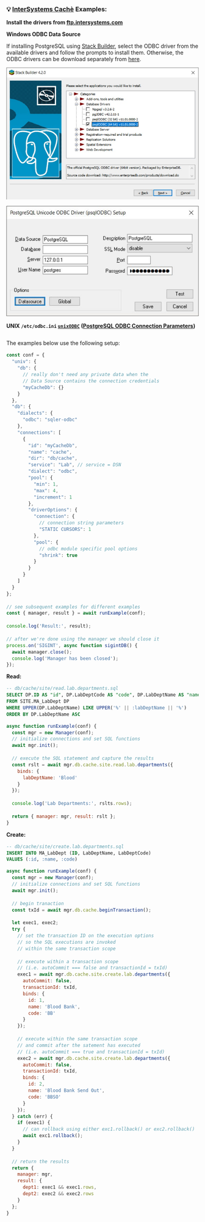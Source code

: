 ### 💡 [InterSystems Cachè](https://www.intersystems.com/products/cache/) Examples:

__Install the drivers from [ftp.intersystems.com](ftp://ftp.intersystems.com/pub/cache/odbc)__

__Windows ODBC Data Source__

If installing PostgreSQL using [Stack Builder](https://www.enterprisedb.com/docs/en/9.3/pginstguide/PostgreSQL_Installation_Guide-08.htm), select the ODBC driver from the available drivers and follow the prompts to install them. Otherwise, the ODBC drivers can be download separately from [here](https://odbc.postgresql.org/).

![Windows ODBC Data Source 1](./img/odbc-postgresql-ds1.jpg "Windows ODBC Data Source 1")

![Windows ODBC Data Source 2](./img/odbc-postgresql-ds2.jpg "Windows ODBC Data Source 2")

__UNIX `/etc/odbc.ini` [`unixODBC`](http://www.unixodbc.org/) ([PostgreSQL ODBC Connection Parameters](https://odbc.postgresql.org/docs/config-opt.html))__
```jsdocp ./test/fixtures/postgresql/odbc.ini
```

The examples below use the following setup:
```js
const conf = {
  "univ": {
    "db": {
      // really don't need any private data when the
      // Data Source contains the connection credentials
      "myCacheDb": {}
    }
  },
  "db": {
    "dialects": {
      "odbc": "sqler-odbc"
    },
    "connections": [
      {
        "id": "myCacheDb",
        "name": "cache",
        "dir": "db/cache",
        "service": "Lab", // service = DSN
        "dialect": "odbc",
        "pool": {
          "min": 1,
          "max": 4,
          "increment": 1
        },
        "driverOptions": {
          "connection": {
            // connection string parameters
            "STATIC CURSORS": 1
          },
          "pool": {
            // odbc module specific pool options
            "shrink": true
          }
        }
      }
    ]
  }
};

// see subsequent examples for different examples
const { manager, result } = await runExample(conf);

console.log('Result:', result);

// after we're done using the manager we should close it
process.on('SIGINT', async function sigintDB() {
  await manager.close();
  console.log('Manager has been closed');
});
```

__Read:__
```sql
-- db/cache/site/read.lab.departments.sql
SELECT DP.ID AS "id", DP.LabDeptCode AS "code", DP.LabDeptName AS "name"
FROM SITE.MA_LabDept DP
WHERE UPPER(DP.LabDeptName) LIKE UPPER('%' || :labDeptName || '%')
ORDER BY DP.LabDeptName ASC
```
```js
async function runExample(conf) {
  const mgr = new Manager(conf);
  // initialize connections and set SQL functions
  await mgr.init();

  // execute the SQL statement and capture the results
  const rslt = await mgr.db.cache.site.read.lab.departments({
    binds: {
      labDeptName: 'Blood'
    }
  });

  console.log('Lab Departments:', rslts.rows);

  return { manager: mgr, result: rslt };
}
```

__Create:__
```sql
-- db/cache/site/create.lab.departments.sql
INSERT INTO MA_LabDept (ID, LabDeptName, LabDeptCode)
VALUES (:id, :name, :code)
```
```js
async function runExample(conf) {
  const mgr = new Manager(conf);
  // initialize connections and set SQL functions
  await mgr.init();

  // begin tranaction
  const txId = await mgr.db.cache.beginTransaction();
  
  let exec1, exec2;
  try {
    // set the transaction ID on the execution options
    // so the SQL executions are invoked
    // within the same transaction scope

    // execute within a transaction scope
    // (i.e. autoCommit === false and transactionId = txId)
    exec1 = await mgr.db.cache.site.create.lab.departments({
      autoCommit: false,
      transactionId: txId,
      binds: {
        id: 1,
        name: 'Blood Bank',
        code: 'BB'
      }
    });

    // execute within the same transaction scope
    // and commit after the satement has executed
    // (i.e. autoCommit === true and transactionId = txId)
    exec2 = await mgr.db.cache.site.create.lab.departments({
      autoCommit: false,
      transactionId: txId,
      binds: {
        id: 2,
        name: 'Blood Bank Send Out',
        code: 'BBSO'
      }
    });
  } catch (err) {
    if (exec1) {
      // can rollback using either exc1.rollback() or exc2.rollback()
      await exc1.rollback();
    }
  }

  // return the results
  return {
    manager: mgr,
    result: {
      dept1: exec1 && exec1.rows,
      dept2: exec2 && exec2.rows
    }
  };
}
```
